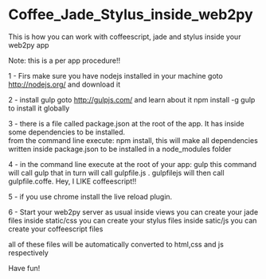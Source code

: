 Coffee_Jade_Stylus_inside_web2py
================================

This is how you can work with coffeescript, jade and stylus inside your web2py app



Note: this is a per app procedure!!

1 - Firs make sure you have nodejs installed in your machine
    goto http://nodejs.org/ and download it
    
2 - install gulp
    goto http://gulpjs.com/ and learn about it
    npm install -g gulp to install it globally
    
3 - there is a file called package.json at the root of the app. It has inside some dependencies to be installed.    
  from the command line execute:
  npm install, this will make all dependencies written inside package.json to be installed in a node_modules folder

4 - in the command line execute at the root of your app:
  gulp
  this command will call gulp that in turn will call gulpfile.js . gulpfilejs will then call gulpfile.coffe. Hey, I LIKE coffeescript!!

5 - if you use chrome install the live reload plugin.

6 - Start your web2py server as usual
  inside views you can create your jade files
  inside static/css you can create your stylus files
  inside satic/js you can create your coffeescript files
  
  all of these files will be automatically converted to html,css and js respectively
  
  Have fun!
